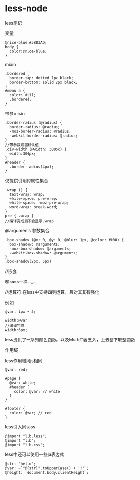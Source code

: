 # less-node
less笔记

变量

```less
@nice-blue:#5B83AD;
body {
  color:@nice-blue;
}

```

mixin

```less
.bordered {
  border-top: dotted 1px black;
  border-bottom: solid 2px black;
}
#menu a {
  color: #111;
  .bordered;
}
```

带参mixin

```less
.border-radius (@radius) {
  border-radius: @radius;
  -moz-border-radius: @radius;
  -webkit-border-radius: @radius;
}
//带参数设置默认值
.div-width (@width: 300px) {
  width:300px;
}
#header {
  .border-radius(4px);
}

```
仅提供引用的属性集合

```less
.wrap () {
  text-wrap: wrap;
  white-space: pre-wrap;
  white-space: -moz-pre-wrap;
  word-wrap: break-word;
}
pre { .wrap }
//编译完成后不会显示.wrap
```

@arguments 参数集合

```less
.box-shadow (@x: 0, @y: 0, @blur: 1px, @color: #000) {
  box-shadow: @arguments;
  -moz-box-shadow: @arguments;
  -webkit-box-shadow: @arguments;
}
.box-shadow(2px, 5px)
```

//嵌套

和sass一样 ~_~

//运算符
在less中支持四则运算，且对其其有强化

例如

```less
@var: 1px + 5;

width:@var;
//编译完成
width:6px;
```

less提供了一系列颜色函数。以及Msth四舍五入，上去整下取整函数


作用域

less作用域同js相同

```less
@var: red;

#page {
  @var: white;
  #header {
    color: @var; // white
  }
}

#footer {
  color: @var; // red  
}
```

less引入同sass

```less
@import "lib.less";
@import "lib";
@import "lib.css";
```

less中还可以使用一些ja表达式

```
@str: "hello";
@var: ~`"@{str}".toUpperCase() + '!'`;
@height: `document.body.clientHeight`;
```

